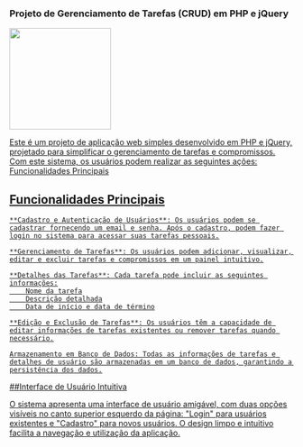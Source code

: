 ### Projeto de Gerenciamento de Tarefas (CRUD) em PHP e jQuery

<div>
  <a href="https://github.com/Projects_Back-End/CRUD_XNEO">
  <img height="180em" src="https://github-readme-stats.vercel.app/api/top-langs/?username=Santos22-2&layout=compact"/>  
</div>

Este é um projeto de aplicação web simples desenvolvido em PHP e jQuery, projetado para simplificar o gerenciamento de tarefas e compromissos. Com este sistema, os usuários podem realizar as seguintes ações:
Funcionalidades Principais

## Funcionalidades Principais

    **Cadastro e Autenticação de Usuários**: Os usuários podem se cadastrar fornecendo um email e senha. Após o cadastro, podem fazer login no sistema para acessar suas tarefas pessoais.

    **Gerenciamento de Tarefas**: Os usuários podem adicionar, visualizar, editar e excluir tarefas e compromissos em um painel intuitivo.

    **Detalhes das Tarefas**: Cada tarefa pode incluir as seguintes informações:
        Nome da tarefa
        Descrição detalhada
        Data de início e data de término

    **Edição e Exclusão de Tarefas**: Os usuários têm a capacidade de editar informações de tarefas existentes ou remover tarefas quando necessário.

    Armazenamento em Banco de Dados: Todas as informações de tarefas e detalhes de usuário são armazenadas em um banco de dados, garantindo a persistência dos dados.

##Interface de Usuário Intuitiva

O sistema apresenta uma interface de usuário amigável, com duas opções visíveis no canto superior esquerdo da página: "Login" para usuários existentes e "Cadastro" para novos usuários. O design limpo e intuitivo facilita a navegação e utilização da aplicação.
